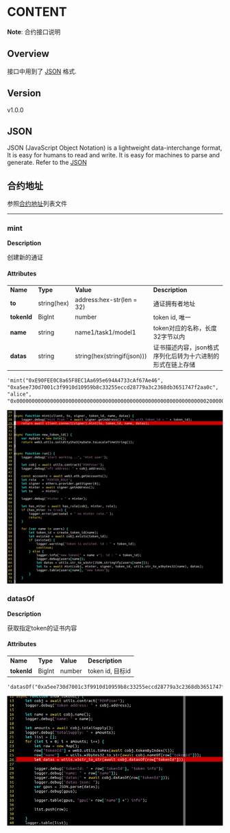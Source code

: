 # CONTENT

**Note**: 合约接口说明

## Overview

接口中用到了 [JSON](https://www.json.org/json-en.html) 格式.

## Version

v1.0.0

## JSON 
JSON (JavaScript Object Notation) is a lightweight data-interchange format, It is easy for humans to read and write. It is easy for machines to parse and generate. Refer to the [JSON](https://www.json.org/json-en.html)

## 合约地址
参照[合约地址](./contract_internal.md)列表文件

---

### mint

**Description**

创建新的通证


#### Attributes


<table>
 <tr>
  <td><strong>Name</strong></td>
  <td><strong>Type</strong></td>
  <td><strong>Value</strong></td>
  <td><strong>Description</strong></td>
 </tr>
 <tr>
  <td><strong>to</strong></td>
  <td>string(hex)</td>
  <td>address:hex-str(len = 32)</td>
  <td>通证拥有者地址</td>
 </tr>
 <tr>
  <td><strong>tokenId</strong></td>
  <td>BigInt</td>
  <td>number</td>
  <td>token id, 唯一</td>
 </tr>
 <tr>
  <td><strong>name</strong></td>
  <td>string</td>
  <td>name1/task1/model1</td>
  <td>token对应的名称，长度32字节以内</td>
 </tr>
 <tr>
  <td><strong>datas</strong></td>
  <td>string</td>
  <td>string(hex(stringif(json)))</td>
  <td>证书描述内容，json格式序列化后转为十六进制的形式在链上存储</td>
 </tr>
</table>

```
'mint("0xE90FEE0C8a65F8EC1Aa695e694A4733cAf67Ae46", "0xa5ee730d7001c3f9910d10959b8c33255eccd28779a3c2368db3651747f2aa0c", "alice", "0x0000000000000000000000000000000000000000000000000000000000000020000000000000000000000000000000000000000000000000000000000000003f7b226e616d65223a22426f62222c226d6f62696c65223a223139393939393939393939222c2261646472657373223a2278787820787878782078787878227d00")'
```
![javascript](./mint.png)

### datasOf

**Description**

获取指定token的证书内容


#### Attributes


<table>
 <tr>
  <td><strong>Name</strong></td>
  <td><strong>Type</strong></td>
  <td><strong>Value</strong></td>
  <td><strong>Description</strong></td>
 </tr>
 <tr>
 <tr>
  <td><strong>tokenId</strong></td>
  <td>BigInt</td>
  <td>number</td>
  <td>token id, 目标id</td>
 </tr>
</table>

```
'datasOf("0xa5ee730d7001c3f9910d10959b8c33255eccd28779a3c2368db3651747f2aa0c")'
```
![javascript](./datasOf.png)

